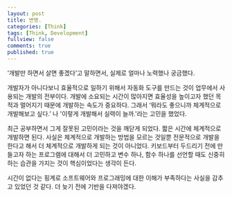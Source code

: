 ```yaml
---
layout: post
title: 변명.
categories: [Think]
tags: [Think, Development]
fullview: false
comments: true
published: true
---
```


‘개발만 하면서 살면 좋겠다’고 말하면서, 실제로 얼마나 노력했나 궁금했다.

개발자가 아니다보니 효율적으로 일하기 위해서 자동화 도구를 만드는 것이 업무에서 사용되는 개발의 전부이다. 개발에 소요되는 시간이 많아지면 효율성을 높이고자 했던 목적과 멀어지기  때문에 개발하는 속도가 중요하다. 그래서 ‘뭐라도 좋으니까 체계적으로 개발해보고 싶다.’ 나 '이렇게 개발해서 실력이 늘까.'라는 고민을 했었다.

최근 공부하면서 그게 잘못된 고민이라는 것을 깨닫게 되었다. 짧은 시간에 체계적으로 개발하면 된다. 사실은 체계적으로 개발하는 방법을 모르는 것일뿐 전문적으로 개발을 한다고 해서 더 체계적으로 개발하게 되는 것이 아니었다. 키보드부터 두드리기 전에 만들고자 하는 프로그램에 대해서 더 고민하고 변수 하나, 함수 하나를 선언할 때도 신중히 하는 습관을 가지는 것이 핵심이었다는 생각이 든다.

시간이 없다는 핑계로 소프트웨어와 프로그래밍에 대한 이해가 부족하다는 사실을 감추고 있었던 것 같다. 더 늦기 전에 기반을 다져야겠다.
